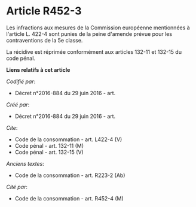 # Article R452-3

Les infractions aux mesures de la Commission européenne mentionnées à l'article L. 422-4 sont punies de la peine d'amende
prévue pour les contraventions de la 5e classe. 

La récidive est réprimée conformément aux articles 132-11 et 132-15 du code pénal.

**Liens relatifs à cet article**

_Codifié par_:

  - Décret n°2016-884 du 29 juin 2016 - art.

_Créé par_:

  - Décret n°2016-884 du 29 juin 2016 - art.

_Cite_:

  - Code de la consommation - art. L422-4 (V)
  - Code pénal - art. 132-11 (M)
  - Code pénal - art. 132-15 (V)

_Anciens textes_:

  - Code de la consommation - art. R223-2 (Ab)

_Cité par_:

  - Code de la consommation - art. R452-4 (M)
